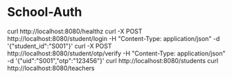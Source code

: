 # School-Auth


curl http://localhost:8080/healthz
curl -X POST http://localhost:8080/student/login -H "Content-Type: application/json" -d '{"student_id":"S001"}'
curl -X POST http://localhost:8080/student/otp/verify -H "Content-Type: application/json" -d '{"uid":"S001","otp":"123456"}'
curl http://localhost:8080/students
curl http://localhost:8080/teachers
